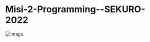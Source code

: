 # Misi-2-Programming--SEKURO-2022
![image](https://github.com/albert4183r7/Misi-2-Programming--SEKURO-2022/assets/88728615/9f8f157e-efe8-4831-b3f5-981f10e84eff)

